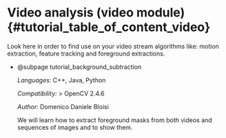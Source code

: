 Video analysis (video module) {#tutorial_table_of_content_video}
=============================

Look here in order to find use on your video stream algorithms like: motion extraction, feature
tracking and foreground extractions.

-   @subpage tutorial_background_subtraction

    *Languages:* C++, Java, Python

    *Compatibility:* \> OpenCV 2.4.6

    *Author:* Domenico Daniele Bloisi

    We will learn how to extract foreground masks from both videos and sequences of images and
    to show them.

